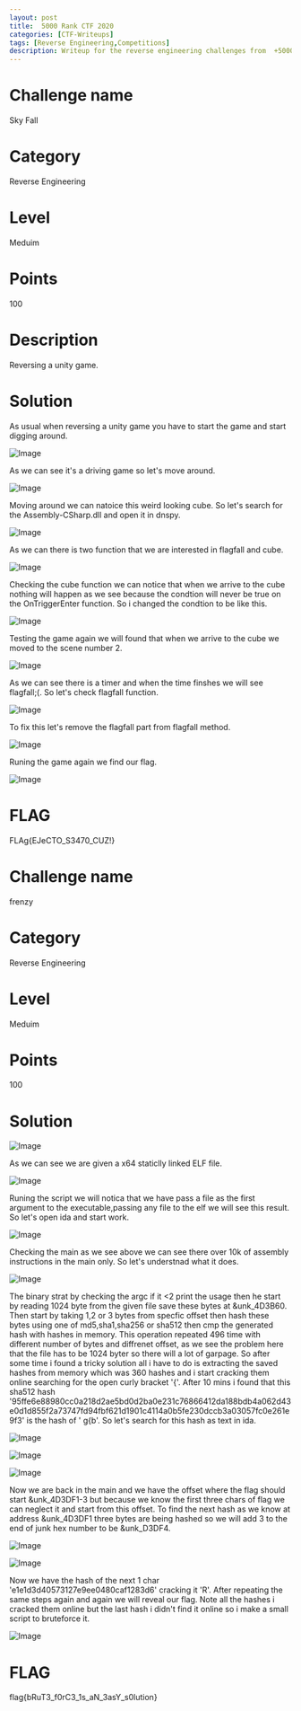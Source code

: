 ```yaml
---
layout: post
title:  5000 Rank CTF 2020
categories: [CTF-Writeups]
tags: [Reverse Engineering,Competitions]
description: Writeup for the reverse engineering challenges from  +5000 Rank CTF 2020 from cybertalents.
---
```

# Challenge name
Sky Fall
# Category
Reverse Engineering
# Level
Meduim
# Points
100
# Description
Reversing a unity game.
# Solution
As usual when reversing a unity game you have to start the game and start digging around.

![Image](https://github.com/joezid/joezid.github.io/blob/main/Images/%2B5000proctf/1.PNG?raw=true)

As we can see it's a driving game so let's move around.

![Image](https://github.com/joezid/joezid.github.io/blob/main/Images/%2B5000proctf/2.PNG?raw=true)

Moving around we can natoice this weird looking cube.
So let's search for the Assembly-CSharp.dll and open it in dnspy.

![Image](https://github.com/joezid/joezid.github.io/blob/main/Images/%2B5000proctf/3.PNG?raw=true)

As we can there is two function that we are interested in flagfall and cube.

![Image](https://github.com/joezid/joezid.github.io/blob/main/Images/%2B5000proctf/4.PNG?raw=true)

Checking the cube function we can notice that when we arrive to the cube nothing will happen as we see because the condtion will never be true on the OnTriggerEnter function.
So i changed the condtion to be like this.

![Image](https://github.com/joezid/joezid.github.io/blob/main/Images/%2B5000proctf/5.PNG?raw=true)

Testing the game again we will found that when we arrive to the cube we moved to the scene number 2.

![Image](https://github.com/joezid/joezid.github.io/blob/main/Images/%2B5000proctf/6.PNG?raw=true)

As we can see there is a timer and when the time finshes we will see flagfall;(.
So let's check flagfall function.

![Image](https://github.com/joezid/joezid.github.io/blob/main/Images/%2B5000proctf/7.PNG?raw=true)

To fix this let's remove the flagfall part from flagfall method.

![Image](https://github.com/joezid/joezid.github.io/blob/main/Images/%2B5000proctf/8.PNG?raw=true)

Runing the game again we find our flag.

![Image](https://github.com/joezid/joezid.github.io/blob/main/Images/+5000proctf/9.png?raw=true)

# FLAG
FLAg{EJeCTO_S3470_CUZ!}


# Challenge name
frenzy
# Category
Reverse Engineering
# Level
Meduim
# Points
100
# Solution

![Image](https://github.com/joezid/joezid.github.io/blob/main/Images/%2B5000proctf/1_1.PNG?raw=true)

As we can see we are given a x64 staticlly linked ELF file.

![Image](https://github.com/joezid/joezid.github.io/blob/main/Images/%2B5000proctf/1_2.PNG?raw=true)

Runing the script we will notica that we have pass a file as the first argument to the executable,passing any file to the elf we will see this result.
So let's open ida and start work.

![Image](https://github.com/joezid/joezid.github.io/blob/main/Images/%2B5000proctf/1_3.PNG?raw=true)

Checking the main as we see above we can see there over 10k of assembly instructions in the main only.
So let's understnad what it does.

![Image](https://github.com/joezid/joezid.github.io/blob/main/Images/%2B5000proctf/1_4.PNG?raw=true)

The binary strat by checking the argc if it <2 print the usage then he start by reading  1024 byte from the given file save these bytes at &unk_4D3B60.
Then start by taking 1,2 or 3 bytes from specfic offset then hash these bytes using one of md5,sha1,sha256 or sha512 then cmp the generated hash with hashes in memory.
This operation repeated 496 time with different number of bytes and diffrenet offset, as we see the problem here that the file has to be 1024 byter so there will a lot of garpage.
So after some time i found a tricky solution all i have to do is extracting the saved hashes from memory which was 360 hashes and i start cracking them online searching for the open
curly bracket '{'.
After 10 mins i found that this sha512 hash '95ffe6e88980cc0a218d2ae5bd0d2ba0e231c76866412da188bdb4a062d43e0d1d855f2a73747fd94fbf621d1901c4114a0b5fe230dccb3a03057fc0e261e9f3' is the hash of '	g{b'.
So let's search for this hash as text in ida.

![Image](https://github.com/joezid/joezid.github.io/blob/main/Images/%2B5000proctf/1_5.PNG?raw=true)

![Image](https://github.com/joezid/joezid.github.io/blob/main/Images/%2B5000proctf/1_6.PNG?raw=true)

![Image](https://github.com/joezid/joezid.github.io/blob/main/Images/%2B5000proctf/1_7.PNG?raw=true)

Now we are back in the main and we have the offset where the flag should start &unk_4D3DF1-3 but because we know the first three chars of flag we can neglect it and start from this offset.
To find the next hash as we know at address &unk_4D3DF1 three bytes are being hashed so we will add 3 to the end of junk hex number to be &unk_D3DF4.

![Image](https://github.com/joezid/joezid.github.io/blob/main/Images/%2B5000proctf/1_8.PNG?raw=true)

![Image](https://github.com/joezid/joezid.github.io/blob/main/Images/%2B5000proctf/1_9.PNG?raw=true)

Now we have the hash of the next 1 char 'e1e1d3d40573127e9ee0480caf1283d6' cracking it 'R'.
After repeating the same steps again and again we will reveal our flag.
Note all the hashes i cracked them online but the last hash i didn't find it online so i make a small script to bruteforce it.

![Image](https://github.com/joezid/joezid.github.io/blob/main/Images/%2B5000proctf/1_10.PNG?raw=true)

# FLAG

flag{bRuT3_f0rC3_1s_aN_3asY_s0lution}



